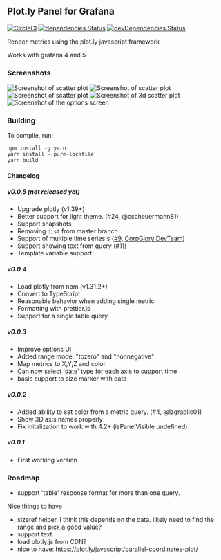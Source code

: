 ## Plot.ly Panel for Grafana

[![CircleCI](https://circleci.com/gh/NatelEnergy/grafana-plotly-panel/tree/master.svg?style=svg)](https://circleci.com/gh/NatelEnergy/grafana-plotly-panel/tree/master)
[![dependencies Status](https://david-dm.org/NatelEnergy/grafana-plotly-panel/status.svg)](https://david-dm.org/NatelEnergy/grafana-plotly-panel)
[![devDependencies Status](https://david-dm.org/NatelEnergy/grafana-plotly-panel/dev-status.svg)](https://david-dm.org/NatelEnergy/grafana-plotly-panel?type=dev)

Render metrics using the plot.ly javascript framework

Works with grafana 4 and 5

### Screenshots

![Screenshot of scatter plot](https://raw.githubusercontent.com/NatelEnergy/grafana-plotly-panel/master/src/img/screenshot-scatter.png)
![Screenshot of scatter plot](https://raw.githubusercontent.com/NatelEnergy/grafana-plotly-panel/master/src/img/screenshot-single-trace.png?raw=true)
![Screenshot of scatter plot](https://raw.githubusercontent.com/NatelEnergy/grafana-plotly-panel/master/src/img/screenshot-multiple-trace.png)
![Screenshot of 3d scatter plot](https://raw.githubusercontent.com/NatelEnergy/grafana-plotly-panel/master/src/img/screenshot-scatter-3d.png)
![Screenshot of the options screen](https://raw.githubusercontent.com/NatelEnergy/grafana-plotly-panel/master/src/img/screenshot-options-new.png)

### Building

To complie, run:

```
npm install -g yarn
yarn install --pure-lockfile
yarn build
```

#### Changelog

##### v0.0.5 (not released yet)

* Upgrade plotly (v1.39+)
* Better support for light theme. (#24, @cscheuermann81)
* Support snapshots
* Removing `dist` from master branch
* Support of multiple time series's ([#9](https://github.com/NatelEnergy/grafana-plotly-panel/issues/9), [CorpGlory DevTeam](https://corpglory.com/))
* Support showing text from query (#11)
* Template variable support

##### v0.0.4

* Load plotly from npm (v1.31.2+)
* Convert to TypeScript
* Reasonable behavior when adding single metric
* Formatting with prettier.js
* Support for a single table query

##### v0.0.3

* Improve options UI
* Added range mode: "tozero" and "nonnegative"
* Map metrics to X,Y,Z and color
* Can now select 'date' type for each axis to support time
* basic support to size marker with data

##### v0.0.2

* Added ability to set color from a metric query. (#4, @lzgrablic01)
* Show 3D axis names properly
* Fix initalization to work with 4.2+ (isPanelVisible undefined)

##### v0.0.1

* First working version

### Roadmap

* support 'table' response format for more than one query.

Nice things to have

* sizeref helper. I think this depends on the data. likely need to find the range and pick a good value?
* support text
* load plotly.js from CDN?
* nice to have: https://plot.ly/javascript/parallel-coordinates-plot/
